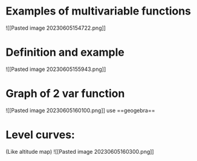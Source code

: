 # Examples of multivariable functions
![[Pasted image 20230605154722.png]]
# Definition and example
![[Pasted image 20230605155943.png]]
# Graph of 2 var function
![[Pasted image 20230605160100.png]]
use ==geogebra==
# Level curves:
(Like altitude map)
![[Pasted image 20230605160300.png]]
